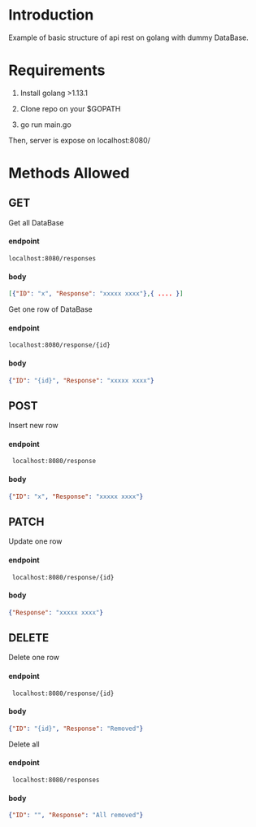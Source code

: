 
# Introduction

Example of basic structure of api rest on golang with dummy DataBase.

  

# Requirements

1) Install golang >1.13.1

2) Clone repo on your $GOPATH

3) go run main.go

  

Then, server is expose on localhost:8080/

  

# Methods Allowed

  

## GET

Get all DataBase
#### endpoint
```
localhost:8080/responses
```
#### body
```json
[{"ID": "x", "Response": "xxxxx xxxx"},{ .... }]
```
Get one row of DataBase
#### endpoint
```
localhost:8080/response/{id}
```
#### body
```json
{"ID": "{id}", "Response": "xxxxx xxxx"}
```
  

## POST
Insert new row

#### endpoint
```
 localhost:8080/response
 ```
#### body
```json
{"ID": "x", "Response": "xxxxx xxxx"}
```
  

## PATCH

Update one row
#### endpoint
```
 localhost:8080/response/{id}
 ```
#### body
```json
{"Response": "xxxxx xxxx"}
```

## DELETE

Delete one row
#### endpoint
```
 localhost:8080/response/{id}
 ```
#### body
```json
{"ID": "{id}", "Response": "Removed"}
```

Delete all
#### endpoint
```
 localhost:8080/responses
 ```
#### body
```json
{"ID": "", "Response": "All removed"}
```